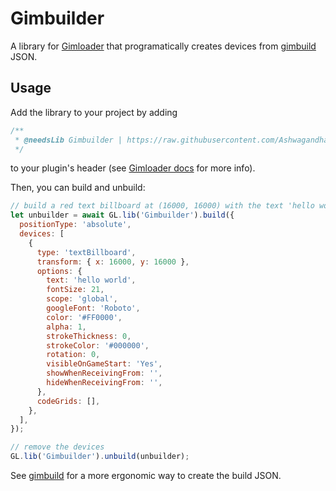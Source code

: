# Gimbuilder

A library for [Gimloader](https://github.com/TheLazySquid/Gimloader) that programatically creates devices from [gimbuild](https://github.com/Ashwagandhae/gimbuild) JSON.

## Usage

Add the library to your project by adding

```javascript
/**
 * @needsLib Gimbuilder | https://raw.githubusercontent.com/Ashwagandhae/gimbuild/main/plugins/gimbuilder/build/Gimbuilder.js
 */
```

to your plugin's header (see [Gimloader docs](https://github.com/TheLazySquid/Gimloader/wiki/Plugin---Library-Headers) for more info).

Then, you can build and unbuild:

```javascript
// build a red text billboard at (16000, 16000) with the text 'hello world'
let unbuilder = await GL.lib('Gimbuilder').build({
  positionType: 'absolute',
  devices: [
    {
      type: 'textBillboard',
      transform: { x: 16000, y: 16000 },
      options: {
        text: 'hello world',
        fontSize: 21,
        scope: 'global',
        googleFont: 'Roboto',
        color: '#FF0000',
        alpha: 1,
        strokeThickness: 0,
        strokeColor: '#000000',
        rotation: 0,
        visibleOnGameStart: 'Yes',
        showWhenReceivingFrom: '',
        hideWhenReceivingFrom: '',
      },
      codeGrids: [],
    },
  ],
});

// remove the devices
GL.lib('Gimbuilder').unbuild(unbuilder);
```

See [gimbuild](https://github.com/Ashwagandhae/gimbuild/tree/main) for a more ergonomic way to create the build JSON.
